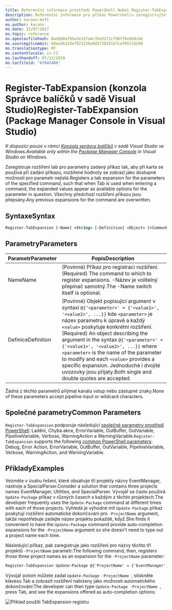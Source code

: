 ```yaml
---
title: Referenční informace prostředí PowerShell NuGet Register-TabExpansion
description: Referenční informace pro příkaz Powershellu zaregistrujte TabExpansion v konzole Správce balíčků NuGet v sadě Visual Studio.
author: karann-msft
ms.author: karann
ms.date: 12/07/2017
ms.topic: reference
ms.openlocfilehash: 8adb80af85e2e32fa8c35e5272cf90ff0c0ddcbb
ms.sourcegitcommit: 0dea3b153ef823230a9d5f38351b7cef057cb299
ms.translationtype: MT
ms.contentlocale: cs-CZ
ms.lasthandoff: 07/12/2019
ms.locfileid: "67842486"
---
```

# <a name="register-tabexpansion-package-manager-console-in-visual-studio"></a><span data-ttu-id="9cd74-103">Register-TabExpansion (konzola Správce balíčků v sadě Visual Studio)</span><span class="sxs-lookup"><span data-stu-id="9cd74-103">Register-TabExpansion (Package Manager Console in Visual Studio)</span></span>

<span data-ttu-id="9cd74-104">*K dispozici pouze v rámci [Konzola správce balíčků](package-manager-console.md) v sadě Visual Studio ve Windows.*</span><span class="sxs-lookup"><span data-stu-id="9cd74-104">*Available only within the [Package Manager Console](package-manager-console.md) in Visual Studio on Windows.*</span></span>

<span data-ttu-id="9cd74-105">Zaregistruje rozšíření tab pro parametry zadaný příkaz tak, aby při karta se používá při zadání příkazu, rozšířené hodnoty se zobrazí jako dostupné možnosti pro parametr nejistá.</span><span class="sxs-lookup"><span data-stu-id="9cd74-105">Registers a tab expansion for the parameters of the specified command, such that when Tab is used when entering a command, the expanded values appear as available options for the parameter in question.</span></span> <span data-ttu-id="9cd74-106">Všechny předchozí rozšíření příkazu jsou přepsány.</span><span class="sxs-lookup"><span data-stu-id="9cd74-106">Any previous expansions for the command are overwritten.</span></span>

## <a name="syntax"></a><span data-ttu-id="9cd74-107">Syntaxe</span><span class="sxs-lookup"><span data-stu-id="9cd74-107">Syntax</span></span>

```ps
Register-TabExpansion [-Name] <String> [-Definition] <Object> [<CommonParameters>]
```

## <a name="parameters"></a><span data-ttu-id="9cd74-108">Parametry</span><span class="sxs-lookup"><span data-stu-id="9cd74-108">Parameters</span></span>

| <span data-ttu-id="9cd74-109">Parametr</span><span class="sxs-lookup"><span data-stu-id="9cd74-109">Parameter</span></span> | <span data-ttu-id="9cd74-110">Popis</span><span class="sxs-lookup"><span data-stu-id="9cd74-110">Description</span></span> |
| --- | --- |
| <span data-ttu-id="9cd74-111">Name</span><span class="sxs-lookup"><span data-stu-id="9cd74-111">Name</span></span> | <span data-ttu-id="9cd74-112">(Povinné) Příkaz pro registraci rozšíření.</span><span class="sxs-lookup"><span data-stu-id="9cd74-112">(Required) The command to which to register expansions.</span></span> <span data-ttu-id="9cd74-113">-Název je volitelný přepínač samotný.</span><span class="sxs-lookup"><span data-stu-id="9cd74-113">The -Name switch itself is optional.</span></span> |
| <span data-ttu-id="9cd74-114">Definice</span><span class="sxs-lookup"><span data-stu-id="9cd74-114">Definition</span></span> | <span data-ttu-id="9cd74-115">(Povinné) Objekt popisující argument v syntaxi `@{'<parameter>' = {'<value1>', '<value2>', ...}}` kde `<parameter>` je název parametru k úpravě a každý `<value>` poskytuje konkrétní rozšíření.</span><span class="sxs-lookup"><span data-stu-id="9cd74-115">(Required) An object describing the argument in the syntax `@{'<parameter>' = {'<value1>', '<value2>', ...}}` where `<parameter>` is the name of the parameter to modify and each `<value>` provides a specific expansion.</span></span> <span data-ttu-id="9cd74-116">Jednoduché i dvojité uvozovky jsou přijaty.</span><span class="sxs-lookup"><span data-stu-id="9cd74-116">Both single and double quotes are accepted.</span></span> |

<span data-ttu-id="9cd74-117">Žádná z těchto parametrů přijímat kanálu vstup nebo zástupné znaky.</span><span class="sxs-lookup"><span data-stu-id="9cd74-117">None of these parameters accept pipeline input or wildcard characters.</span></span>

## <a name="common-parameters"></a><span data-ttu-id="9cd74-118">Společné parametry</span><span class="sxs-lookup"><span data-stu-id="9cd74-118">Common Parameters</span></span>

<span data-ttu-id="9cd74-119">`Register-TabExpansion` podporuje následující [společné parametry prostředí PowerShell](http://go.microsoft.com/fwlink/?LinkID=113216): Ladění, Chyba akce, ErrorVariable, OutBuffer, OutVariable, PipelineVariable, Verbose, WarningAction a WarningVariable.</span><span class="sxs-lookup"><span data-stu-id="9cd74-119">`Register-TabExpansion` supports the following [common PowerShell parameters](http://go.microsoft.com/fwlink/?LinkID=113216): Debug, Error Action, ErrorVariable, OutBuffer, OutVariable, PipelineVariable, Verbose, WarningAction, and WarningVariable.</span></span>

## <a name="examples"></a><span data-ttu-id="9cd74-120">Příklady</span><span class="sxs-lookup"><span data-stu-id="9cd74-120">Examples</span></span>

<span data-ttu-id="9cd74-121">Vezměte v úvahu řešení, které obsahuje tři projekty názvy EventManager, nástroje a SpecialParser.</span><span class="sxs-lookup"><span data-stu-id="9cd74-121">Consider a solution that contains three projects names EventManager, Utilities, and SpecialParser.</span></span> <span data-ttu-id="9cd74-122">Vývojář se často používá `Update-Package` příkaz v různých časech s každým z těchto projektech.</span><span class="sxs-lookup"><span data-stu-id="9cd74-122">The developer frequently uses the `Update-Package` command at different times with each of those projects.</span></span> <span data-ttu-id="9cd74-123">Vyhledá je výhodné mít `Update-Package` příkaz poskytují rozšíření automatické dokončování pro `-ProjectName` argument, takže nepotřebuje zadejte název projektu pokaždé, když.</span><span class="sxs-lookup"><span data-stu-id="9cd74-123">She finds it convenient to have the `Update-Package` command provide auto-completion expansions for the `-ProjectName` argument so she doesn't need to type out a project name each time.</span></span> 

<span data-ttu-id="9cd74-124">Následující příkaz, pak zaregistruje jako rozšíření pro názvy těchto tří projektů `-ProjectName` parametr:</span><span class="sxs-lookup"><span data-stu-id="9cd74-124">The following command, then, registers those three project names as an expansion for the `-ProjectName` parameter:</span></span>

```ps
Register-TabExpansion Update-Package @{'ProjectName' = {'EventManager', 'Utilities', 'SpecialParser'}}    
```

<span data-ttu-id="9cd74-125">Vývojář potom můžete zadat `Update-Package -ProjectName `, stiskněte klávesu Tab a zobrazit rozšíření nabízeny jako možnosti automatického dokončování:</span><span class="sxs-lookup"><span data-stu-id="9cd74-125">The developer can then type `Update-Package -ProjectName `, press Tab, and see the expansions offered as auto-completion options:</span></span>

![Příklad použití TabExpansion registru](media/Register-TabExpansion-Example.png)
